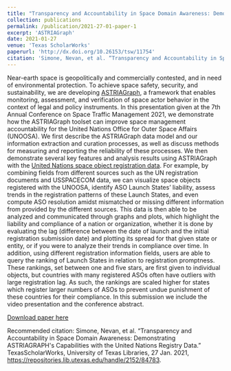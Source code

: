 ```yaml
---
title: "Transparency and Accountability in Space Domain Awareness: Demonstrating ASTRIAGraph’s Capabilities with the United Nations Registry Data"
collection: publications
permalink: /publication/2021-27-01-paper-1
excerpt: 'ASTRIAGraph'
date: 2021-01-27
venue: 'Texas ScholarWorks'
paperurl: 'http://dx.doi.org/10.26153/tsw/11754'
citation: 'Simone, Nevan, et al. “Transparency and Accountability in Space Domain Awareness: Demonstrating ASTRIAGRAPH's Capabilities with the United Nations Registry Data.” TexasScholarWorks, University of Texas Libraries, 27 Jan. 2021, https://repositories.lib.utexas.edu/handle/2152/84783.'
---
```

Near-earth space is geopolitically and commercially contested, and in need of environmental protection. To achieve space safety, security, and sustainability, we are developing <a href='http://astria.tacc.utexas.edu/AstriaGraph/'>ASTRIAGraph</a>, a framework that enables monitoring, assessment, and verification of space actor behavior in the context of legal and policy instruments. In this presentation given at the 7th Annual Conference on Space Traffic Management 2021, we demonstrate how the ASTRIAGraph toolset can improve space management accountability for the United Nations Office for Outer Space Affairs (UNOOSA). We first describe the ASTRIAGraph data model and our information extraction and curation processes, as well as discuss methods for measuring and reporting the reliability of these processes. We then demonstrate several key features and analysis results using ASTRIAGraph with the <a href='https://www.unoosa.org/oosa/en/spaceobjectregister/index.html'>United Nations space object registration data</a>. For example, by combining fields from different sources such as the UN registration documents and USSPACECOM data, we can visualize space objects registered with the UNOOSA, identify ASO Launch States’ liability, assess trends in the registration patterns of these Launch States, and even compute ASO resolution amidst mismatched or missing different information from provided by the different sources. This data is then able to be analyzed and communicated through graphs and plots, which highlight the liability and compliance of a nation or organization, whether it is done by evaluating the lag (difference between the date of launch and the initial registration submission date) and plotting its spread for that given state or entity, or if you were to analyze their trends in compliance over time. In addition, using different registration information fields, users are able to query the ranking of Launch States in relation to registration promptness. These rankings, set between one and five stars, are first given to individual objects, but countries with many registered ASOs often have outliers with large registration lag. As such, the rankings are scaled higher for states which register larger numbers of ASOs to prevent undue punishment of these countries for their compliance. In this submission we include the video presentation and the conference abstract.

[Download paper here](http://dx.doi.org/10.26153/tsw/11754)

Recommended citation: Simone, Nevan, et al. “Transparency and Accountability in Space Domain Awareness: Demonstrating ASTRIAGRAPH's Capabilities with the United Nations Registry Data.” TexasScholarWorks, University of Texas Libraries, 27 Jan. 2021, https://repositories.lib.utexas.edu/handle/2152/84783.